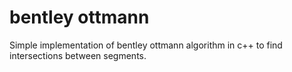 # bentley ottmann
 Simple implementation of bentley ottmann algorithm in c++ to find intersections between segments.
